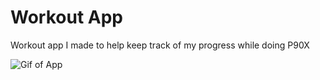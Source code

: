 # Workout App

Workout app I made to help keep track of my progress while doing P90X

![Gif of App](https://github.com/lfoster0/WorkoutApp/blob/master/demo.gif?raw=true)
